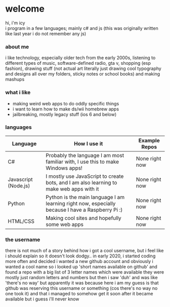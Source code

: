 # welcome

hi, i'm icy<br>
i program in a few languages; mainly c# and js (this was originally written like last year i do not remember any js)<br>

### about me
i like technology, especially older tech from the early 2000s, listening to different types of music, software-defined radio, gta v, shopping (esp fashion), drawing stuff (not actual art literally just drawing cool typography and designs all over my folders, sticky notes or school books) and making mashups

### what i like
- making weird web apps to do oddly specific things
- i want to learn how to make ds/wii homebrew apps
- jailbreaking,  mostly legacy stuff (ios 6 and below)

### languages
| Language             | How I use it                                                                                 | Example Repos                                                                                  |
|----------------------|----------------------------------------------------------------------------------------------|----------------------------------------------------------------------------------------|
| C#                   | Probably the language I am most familiar with, I use this to make Windows apps!              | None right now
| Javascript (Node.js) | I mostly use JavaScript to create bots, and I am also learning to make web apps with it                       | None right now
| Python               | Python is the main language I am learning right now, especially because I have a Raspberry Pi :)                                                                           | None right now                                                                         |
| HTML/CSS             | Making cool sites and hopefully some web apps | None right now                                                                         |


### the username
there is not much of a story behind how i got a cool username, but i feel like i should explain so it doesn't look dodgy..
in early 2020, i started coding more often and decided i wanted a new github account and obviously i wanted a cool name so i looked up 'short names available on github' and found a repo with a big list of 3 letter names which were available
they were mostly just random letters and numbers but then i saw 'duh' and was like 'there's no way' but apparently it was because here i am
my guess is that github was reserving this username or something (cos there's no way no one took it) and that i managed to somehow get it soon after it became available but i guess i'll never know

<!--
**duh/duh** is a ✨ _special_ ✨ repository because its `README.md` (this file) appears on your GitHub profile.

Here are some ideas to get you started:

- 🔭 I’m currently working on ...kj
- 🌱 I’m currently learning ...
- 👯 I’m looking to collaborate on ...
- 🤔 I’m looking for help with ...
- 💬 Ask me about ...
- 📫 How to reach me: ...
- 😄 Pronouns: ...
- ⚡ Fun fact: ...
-->

